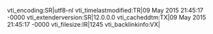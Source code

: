 vti_encoding:SR|utf8-nl
vti_timelastmodified:TR|09 May 2015 21:45:17 -0000
vti_extenderversion:SR|12.0.0.0
vti_cacheddtm:TX|09 May 2015 21:45:17 -0000
vti_filesize:IR|1245
vti_backlinkinfo:VX|
